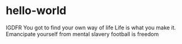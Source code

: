 # hello-world
IGDFR
You got to find your own way of life
Life is what you make it.
Emancipate yourself from mental slavery
football is freedom

